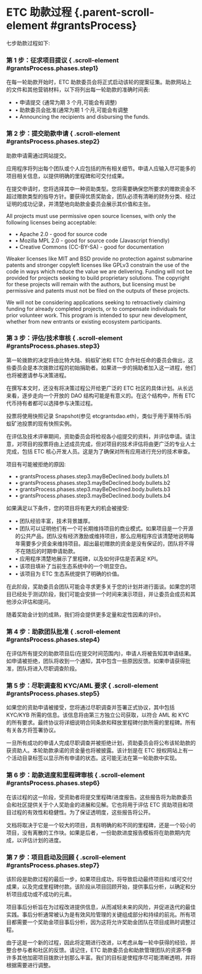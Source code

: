 # ETC 助款过程 {.parent-scroll-element #grantsProcess}

七步助款过程如下:

### 第 1 步：征求项目提议 { .scroll-element #grantsProcess.phases.step1}

在每一轮助款开始时，ETC 助款委员会将正式启动该轮的提案征集。助款网站上的文件和其他营销材料，以下将列出每一轮助款的准确时间表:

- • 申请提交 (通常为期 3 个月,可能会有调整)
- • 助款委员会批准(通常为期 1 个月,可能会有调整
- • Announcing the recipients and disbursing the funds.

### 第 2 步：提交助款申请 { .scroll-element #grantsProcess.phases.step2}

助款申请需通过网站提交。

应用程序将列出每个团队或个人应包括的所有相关细节。申请人应输入尽可能多的项目相关信息，以提供明确的里程碑和可交付成果。

在提交申请时，您将选择其中一种资助类型。您将需要确保您所要求的赠款资金不超过赠款类型的指导方针。要获得优质奖助金，团队必须有清晰的财务分类、经过证明的成功记录，并清楚地向助款金委员会展示其价值和主张。

All projects must use permissive open source licenses, with only the following licenses being acceptable:

- • Apache 2.0 - good for source code
- • Mozilla MPL 2.0 - good for source code (Javascript friendly)
- • Creative Commons (CC-BY-SA) - good for documentation

Weaker licenses like MIT and BSD provide no protection against submarine patents and stronger copyleft licenses like GPLv3 constrain the use of the code in ways which reduce the value we are delivering. Funding will not be provided for projects seeking to build proprietary solutions. The copyright for these projects will remain with the authors, but licensing must be permissive and patents must not be filed on the outputs of these projects.

We will not be considering applications seeking to retroactively claiming funding for already completed projects, or to compensate individuals for prior volunteer work. This program is intended to spur new development, whether from new entrants or existing ecosystem participants.

### 第 3 步：评估/技术审核 { .scroll-element #grantsProcess.phases.step3}

第一轮拨款的决定将由比特大陆、蚂蚁矿池和 ETC 合作社任命的委员会做出，这些委员会是本次拨款过程的初始捐助者。如果进一步的捐助者加入这一进程，他们也将被邀请参与决策进程。

在撰写本文时，还没有将决策过程公开给更广泛的 ETC 社区的具体计划。从长远来看，逐步走向一个开放的 DAO 结构可能是有意义的。在这个结构中，所有 ETC 代币持有者都可以选择参与决策过程。

投票将使用快照记录 Snapshot(参见 etcgrantsdao.eth)，类似于用于莱特币/蚂蚁矿池投票的现有快照实例。

在评估及技术评审期间，资助委员会将检视各小组提交的资料，并评估申请。请注意，对项目的投票将由上述成员完成，但对项目的技术评估将由更广泛的专业人士完成，包括 ETC 核心开发人员。这是为了确保对所有应用进行充分的技术审查。

项目有可能被拒绝的原因:

- • grantsProcess.phases.step3.mayBeDeclined.body.bullets.b1
- • grantsProcess.phases.step3.mayBeDeclined.body.bullets.b2
- • grantsProcess.phases.step3.mayBeDeclined.body.bullets.b3
- • grantsProcess.phases.step3.mayBeDeclined.body.bullets.b4

如果满足以下条件，您的项目将有更大的机会被接受:

- • 团队经验丰富，技术背景雄厚。
- • 团队可以证明他们有一个可长期维持项目的商业模式。如果项目是一个开源的公共产品，团队没有经济激励或维持项目，那么应用程序应该清楚地说明每年需要多少资金来维持项目。超出最初赠款的资金是没有保证的，团队将不得不在随后的时期申请助款。
- • 应用程序清楚地展示了里程碑，以及如何评估是否满足 KPI。
- • 该项目填补了当前生态系统中的一个明显空白。
- • 该项目为 ETC 生态系统提供了明确的价值。

在此阶段，奖助委员会团队可能会寻求更多关于您的计划并进行面谈。如果您的项目已经处于测试阶段，我们可能会安排一个时间来演示项目，并让委员会成员和其他涉众评估和提问。

随着奖助金计划的成熟，我们将会提供更多定量和定性因素的评价。

### 第 4 步：助款团队批准 { .scroll-element #grantsProcess.phases.step4}

在评估所有提交的助款项目后(在提交时间范围内)，申请人将被告知其申请结果。如申请被拒绝，团队将收到一个通知，其中包含一些原因反馈。如果申请获得批准，团队将进入尽职调查阶段。

### 第 5 步：尽职调查和 KYC/AML 要求 { .scroll-element #grantsProcess.phases.step5}

如果您的资助申请被接受，您将通过尽职调查并签署正式协议，其中包括 KYC/KYB 所需的信息。该信息将由第三方独立公司获取，以符合 AML 和 KYC 的所有要求。最终协议将详细说明合同条款和释放里程碑付款所需的里程碑。所有有关各方将签署协议。

一旦所有成功的申请人完成尽职调查并被拒绝计划，资助委员会将公布该轮助款的获资助人。本轮助款承诺的资金量也将被披露。该计划是在 ETC 授权网站上有一个活动目录标签以显示所有申请的状态。这可能无法在第一轮助款中实现。

### 第 6 步：助款进度和里程碑审核 { .scroll-element #grantsProcess.phases.step6}

在该过程的这一阶段，受资助者将提交里程碑/进度报告。这些报告将为助款委员会和社区提供关于个人奖助金的进展和见解。它也将用于评估 ETC 资助项目和项目过程的有效性和稳健性。为了保证透明度，这些报告将公开。

文档将取决于它是一个较大的项目，具有明确的和不同的里程碑，还是一个较小的项目，没有离散的工作块。如果是后者，一份助款进度报告模板将在助款期内完成，以评估计划的进度。

### 第 7 步：项目启动及回顾 { .scroll-element #grantsProcess.phases.step7}

该阶段是助款过程的最后一步，如果项目成功，将导致启动最终项目和/或可交付成果，以及完成里程碑付款。该阶段从项目回顾开始，提供事后分析，以确定和分析项目成功或不成功的元素。

项目事后分析旨在为过程改进提供信息，从而减轻未来的风险，并促进迭代的最佳实践。事后分析通常被认为是有效风险管理的关键组成部分和持续的前兆。所有项目都需要一个奖助金项目事后分析，因为这将允许奖助金团队在项目成熟时调整过程。

由于这是一个新的过程，因此将定期进行改进，以考虑从每一轮中获得的经验，并整合参与者和社区的反馈。请记住，ETC 助款委员会和助款管理团队的资源不像许多其他加密项目拨款计划那么丰富。我们的目标是使程序尽可能清晰透明，并将根据需要进行调整。
